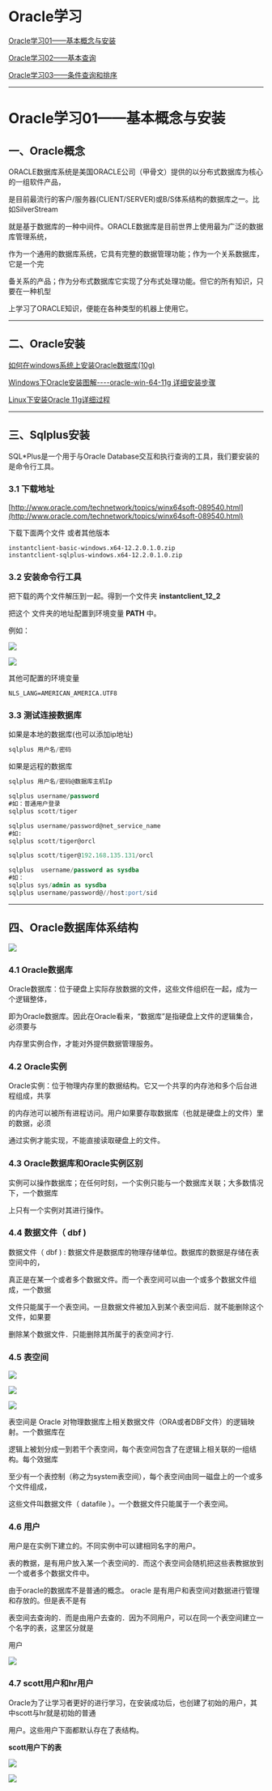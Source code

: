 # Oracle学习

[Oracle学习01——基本概念与安装](blog/01.md)

[Oracle学习02——基本查询](blog/02.md)

[Oracle学习03——条件查询和排序](blog/03.md)





------


# Oracle学习01——基本概念与安装

## 一、Oracle概念

ORACLE数据库系统是美国ORACLE公司（甲骨文）提供的以分布式数据库为核心的一组软件产品，

是目前最流行的客户/服务器(CLIENT/SERVER)或B/S体系结构的数据库之一。比如SilverStream

就是基于数据库的一种中间件。ORACLE数据库是目前世界上使用最为广泛的数据库管理系统，

作为一个通用的数据库系统，它具有完整的数据管理功能；作为一个关系数据库，它是一个完

备关系的产品；作为分布式数据库它实现了分布式处理功能。但它的所有知识，只要在一种机型

上学习了ORACLE知识，便能在各种类型的机器上使用它。


---

## 二、Oracle安装

[如何在windows系统上安装Oracle数据库(10g)](https://jingyan.baidu.com/article/64d05a02716104de54f73b5b.html)

[Windows下Oracle安装图解----oracle-win-64-11g 详细安装步骤](https://www.cnblogs.com/liuhongfeng/p/5267549.html)

[Linux下安装Oracle 11g详细过程](http://www.linuxidc.com/Linux/2015-02/113222.htm)


----

## 三、Sqlplus安装

SQL*Plus是一个用于与Oracle Database交互和执行查询的工具，我们要安装的是命令行工具。

### 3.1 下载地址

[http://www.oracle.com/technetwork/topics/winx64soft-089540.html](http://www.oracle.com/technetwork/topics/winx64soft-089540.html) 

下载下面两个文件 或者其他版本

```
instantclient-basic-windows.x64-12.2.0.1.0.zip
instantclient-sqlplus-windows.x64-12.2.0.1.0.zip
```

### 3.2 安装命令行工具

把下载的两个文件解压到一起。得到一个文件夹 **instantclient_12_2**

把这个 文件夹的地址配置到环境变量 **PATH** 中。

例如：

![](image/01/1.png)

![](image/01/2.png)

其他可配置的环境变量

```
NLS_LANG=AMERICAN_AMERICA.UTF8
```

### 3.3 测试连接数据库

如果是本地的数据库(也可以添加ip地址)

```sql
sqlplus 用户名/密码
```

如果是远程的数据库

```sql
sqlplus 用户名/密码@数据库主机Ip
```

```sql
sqlplus username/password  
#如：普通用户登录  
sqlplus scott/tiger

sqlplus username/password@net_service_name 
#如: 
sqlplus scott/tiger@orcl

sqlplus scott/tiger@192.168.135.131/orcl

sqlplus  username/password as sysdba 
#如：
sqlplus sys/admin as sysdba
sqlplus username/password@//host:port/sid 
```

---

## 四、Oracle数据库体系结构

![](image/01/3.png)

### 4.1 Oracle数据库
 Oracle数据库：位于硬盘上实际存放数据的文件，这些文件组织在一起，成为一个逻辑整体，
 
 即为Oracle数据库。因此在Oracle看来，“数据库”是指硬盘上文件的逻辑集合，必须要与
 
 内存里实例合作，才能对外提供数据管理服务。
 
 ### 4.2 Oracle实例
 
 Oracle实例：位于物理内存里的数据结构。它又一个共享的内存池和多个后台进程组成，共享
 
 的内存池可以被所有进程访问。用户如果要存取数据库（也就是硬盘上的文件）里的数据，必须
 
 通过实例才能实现，不能直接读取硬盘上的文件。
 
 ### 4.3 Oracle数据库和Oracle实例区别
 
 实例可以操作数据库；在任何时刻，一个实例只能与一个数据库关联；大多数情况下，一个数据库
 
 上只有一个实例对其进行操作。
 
 ### 4.4 数据文件（ dbf )

 数据文件（ dbf ) : 数据文件是数据库的物理存储单位。数据库的数据是存储在表空间中的，
 
 真正是在某一个或者多个数据文件。而一个表空间可以由一个或多个数据文件组成，一个数据
 
 文件只能属于一个表空间。一旦数据文件被加入到某个表空间后．就不能删除这个文件，如果要
 
 删除某个数据文件．只能删除其所属于的表空间才行.
 
 ### 4.5 表空间
 
 ![](image/01/4.png)
 
 ![](image/01/5.png)
  
 ![](image/01/6.png)
 
 表空间是 Oracle 对物理数据库上相关数据文件（ORA或者DBF文件）的逻辑映射。一个数据库在
 
 逻辑上被划分成一到若干个表空间，每个表空间包含了在逻辑上相关联的一组结构。每个效据库
 
 至少有一个表控制（称之为system表空间），每个表空间由同一磁盘上的一个或多个文件组成，
 
 这些文件叫数据文件（ datafile ）。一个数据文件只能属于一个表空间。
 
 ### 4.6 用户
 
 用户是在实例下建立的。不同实例中可以建相同名字的用户。
 
 表的教据，是有用户放入某一个表空间的．而这个表空间会随机把这些表教据放到一个或者多个数据文件中。
 
 由于oracle的数据库不是普通的概念。 oracle 是有用户和表空间对数据进行管理和存放的。但是表不是有
 
 表空间去查询的．而是由用户去查的．因为不同用户，可以在同一个表空间建立一个名字的表，这里区分就是
 
 用户
 
  ![](image/01/7.png)
  
  
  ### 4.7 scott用户和hr用户
  
  Oracle为了让学习者更好的进行学习，在安装成功后，也创建了初始的用户，其中scott与hr就是初始的普通
  
  用户。这些用户下面都默认存在了表结构。
  
  **scott用户下的表**
  
![](image/01/8.png)
    
![](image/01/9.png)